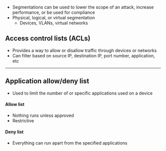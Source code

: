 - Segmentations can be used to lower the scope of an attack, increase performance, or be used for compliance
- Physical, logical, or virtual segmentation
	- Devices, VLANs, virtual networks
## Access control lists (ACLs)
- Provides a way to allow or disallow traffic through devices or networks
- Can filter based on source IP, destination IP, port number, application, etc
---
## Application allow/deny list
- Used to limit the number of or specific applications used on a device
#### Allow list
- Nothing runs unless approved
- Restrictive
#### Deny list
- Everything can run apart from the specified applications

